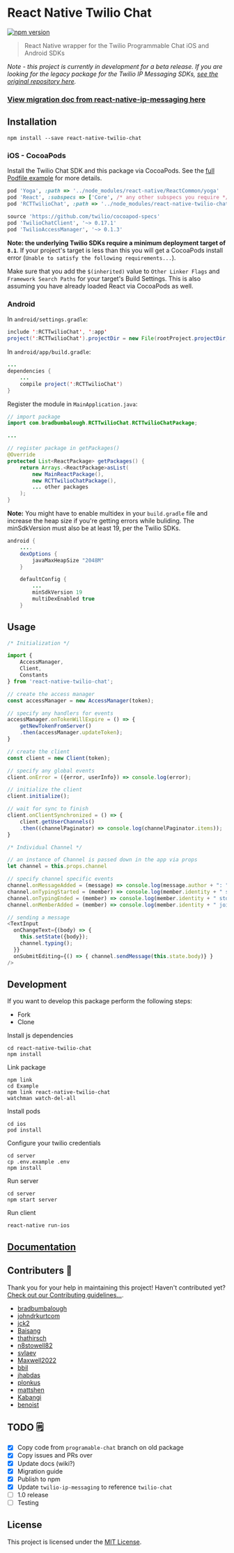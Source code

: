 # React Native Twilio Chat
[![npm version](https://badge.fury.io/js/react-native-twilio-chat.svg)](https://badge.fury.io/js/react-native-twilio-chat)

>React Native wrapper for the Twilio Programmable Chat iOS and Android SDKs

*Note - this project is currently in development for a beta release. If you are looking for the legacy package for the Twilio IP Messaging SDKs, [see the original repository here](https://github.com/ccm-innovation/react-native-twilio-ip-messaging).*

### [View migration doc from react-native-ip-messaging here](MIGRATION.md)

## Installation
```
npm install --save react-native-twilio-chat
```

### iOS - CocoaPods
Install the Twilio Chat SDK and this package via CocoaPods. See the [full Podfile example](./Example/ios/Podfile) for more details.

```ruby
pod 'Yoga', :path => '../node_modules/react-native/ReactCommon/yoga'
pod 'React', :subspecs => ['Core', /* any other subspecs you require */], :path => '../node_modules/react-native'
pod 'RCTTwilioChat', :path => '../node_modules/react-native-twilio-chat/ios'
  
source 'https://github.com/twilio/cocoapod-specs'
pod 'TwilioChatClient', '~> 0.17.1'
pod 'TwilioAccessManager', '~> 0.1.3'
```
**Note: the underlying Twilio SDKs require a minimum deployment target of `8.1`**. If your project's target is less than this you will get a CocoaPods install error (`Unable to satisfy the following requirements...`).

Make sure that you add the `$(inherited)` value to `Other Linker Flags` and `Framework Search Paths` for your target's Build Settings. This is also assuming you have already loaded React via CocoaPods as well.

### Android
In `android/settings.gradle`:

```java
include ':RCTTwilioChat', ':app'
project(':RCTTwilioChat').projectDir = new File(rootProject.projectDir, '../node_modules/react-native-twilio-chat/android')
```

In `android/app/build.gradle`:
```java
...
dependencies {
    ...
    compile project(':RCTTwilioChat')
}

```

Register the module in `MainApplication.java`:
```Java
// import package
import com.bradbumbalough.RCTTwilioChat.RCTTwilioChatPackage;

...

// register package in getPackages()
@Override
protected List<ReactPackage> getPackages() {
    return Arrays.<ReactPackage>asList(
        new MainReactPackage(),
        new RCTTwilioChatPackage(),
        ... other packages
    );
}
```

**Note:** You might have to enable multidex in your `build.gradle` file and increase the heap size if you're getting errors while buliding. The minSdkVersion must also be at least 19, per the Twilio SDKs. 

```java
android {
    ....
    dexOptions {
        javaMaxHeapSize "2048M"
    }

    defaultConfig {
        ...
        minSdkVersion 19
        multiDexEnabled true
    }
```

## Usage
```javascript
/* Initialization */

import {
    AccessManager,
    Client,
    Constants
} from 'react-native-twilio-chat';

// create the access manager
const accessManager = new AccessManager(token);

// specify any handlers for events
accessManager.onTokenWillExpire = () => {
    getNewTokenFromServer()
    .then(accessManager.updateToken);
}

// create the client
const client = new Client(token);

// specify any global events
client.onError = ({error, userInfo}) => console.log(error);

// initialize the client
client.initialize();

// wait for sync to finish
client.onClientSynchronized = () => {
    client.getUserChannels()
    .then((channelPaginator) => console.log(channelPaginator.items));
}

/* Individual Channel */

// an instance of Channel is passed down in the app via props
let channel = this.props.channel

// specify channel specific events
channel.onMessageAdded = (message) => console.log(message.author + ": " + message.body);
channel.onTypingStarted = (member) => console.log(member.identity + " started typing...");
channel.onTypingEnded = (member) => console.log(member.identity + " stopped typing...");
channel.onMemberAdded = (member) => console.log(member.identity + " joined " + channel.friendlyName);

// sending a message
<TextInput 
  onChangeText={(body) => {
    this.setState({body});
    channel.typing();
  }}
  onSubmitEditing={() => { channel.sendMessage(this.state.body)} }
/>
````

## Development

If you want to develop this package perform the following steps:

* Fork
* Clone

Install js dependencies
```
cd react-native-twilio-chat
npm install
```

Link package
```
npm link
cd Example
npm link react-native-twilio-chat
watchman watch-del-all
```

Install pods
```
cd ios
pod install
```

Configure your twilio credentials
```
cd server
cp .env.example .env
npm install
```
 
Run server
```
cd server
npm start server
```

Run client
```
react-native run-ios
```


## [Documentation](docs)

## Contributers 🍻
Thank you for your help in maintaining this project! Haven't contributed yet? [Check out our Contributing guidelines...](CONTRIBUTING.md).
- [bradbumbalough](https://github.com/bradbumbalough)
- [johndrkurtcom](https://github.com/johndrkurtcom)
- [jck2](https://github.com/jck2)
- [Baisang](https://github.com/Baisang)
- [thathirsch](https://github.com/thathirsch)
- [n8stowell82](https://github.com/n8stowell82)
- [svlaev](https://github.com/svlaev)
- [Maxwell2022](https://github.com/Maxwell2022)
- [bbil](https://github.com/bbil)
- [jhabdas](https://github.com/jhabdas)
- [plonkus](https://github.com/plonkus)
- [mattshen](https://github.com/mattshen)
- [Kabangi](https://github.com/Kabangi)
- [benoist](https://github.com/benoist)

## TODO 🗒
 * [x] Copy code from `programable-chat` branch on old package
 * [x] Copy issues and PRs over
 * [x] Update docs (wiki?)
 * [x] Migration guide
 * [x] Publish to npm
 * [x] Update `twilio-ip-messaging` to reference `twilio-chat`
 * [ ] 1.0 release
 * [ ] Testing

## License
This project is licensed under the [MIT License](LICENSE).
